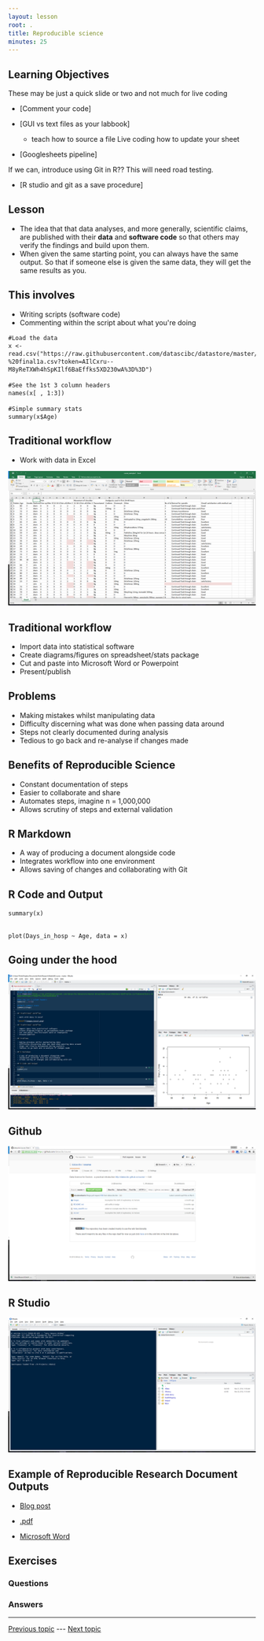 ```yaml
---
layout: lesson
root: .
title: Reproducible science
minutes: 25
---
```


<!-- rename file with the lesson name replacing template -->

## Learning Objectives 

<!-- 
    * Reproducible science - (v1) Danny (v2) Finn 
        - [ ] back story - requirements for publications
        - [ ] teach the google sheets pipeline
        - [ ] using git in R studio??

 -->

These may be just a quick slide or two and not much for live coding

- [Comment your code]
- [GUI vs text files as your labbook]
    - teach how to source a file
Live coding how to update your sheet

- [Googlesheets pipeline]

If we can, introduce using Git in R??
This will need road testing.

- [R studio and git as a save procedure] 



## Lesson 

- The idea that that data analyses, and more generally, scientific claims, are published with their **data** and **software code** so that others may verify the findings and build upon them.
- When given the same starting point, you can always have the same output. So that if someone else is given the same data, they will get the same results as you.

## This involves

- Writing scripts (software code)
- Commenting within the script about what you're doing

```{r}
#Load the data
x <- read.csv("https://raw.githubusercontent.com/datascibc/datastore/master/Breast%20research%20data-%20final1a.csv?token=AIlCxru--M8yReTXWh4hSpKIlf6BaEffks5XD230wA%3D%3D")

#See the 1st 3 column headers
names(x[ , 1:3])

#Simple summary stats
summary(x$Age)
```

## Traditional workflow

- Work with data in Excel

![Excel](img/Excel.png)

## Traditional workflow

- Import data into statistical software
- Create diagrams/figures on spreadsheet/stats package
- Cut and paste into Microsoft Word or Powerpoint
- Present/publish

## Problems

- Making mistakes whilst manipulating data
- Difficulty discerning what was done when passing data around
- Steps not clearly documented during analysis
- Tedious to go back and re-analyse if changes made

## Benefits of Reproducible Science

- Constant documentation of steps
- Easier to collaborate and share
- Automates steps, imagine n = 1,000,000
- Allows scrutiny of steps and external validation

## R Markdown

- A way of producing a document alongside code
- Integrates workflow into one environment
- Allows saving of changes and collaborating with Git

## R Code and Output

```{r}
summary(x)
```

##

```{r}
plot(Days_in_hosp ~ Age, data = x)
```

## Going under the hood

![Working in R Studio](img/WorkinginRstudio.png)

## Github

![Github](img/Github.png)

## R Studio

![R Studio Start](img/RstudioStart.png)

## Example of Reproducible Research Document Outputs

- [Blog post](http://dannyjnwong.github.io/Helipad-Analysis/)

- [.pdf](https://www.dropbox.com/s/g4rvar9g6ybrpeb/DistanceTimeAnalysis.pdf?dl=0)

- [Microsoft Word](https://www.dropbox.com/s/8h583pps6eo47na/DistanceTimeAnalysis.docx?dl=0)


## Exercises

### Questions

### Answers



---

[Previous topic]() --- [Next topic]()


